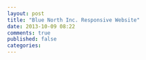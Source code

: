 ```yaml
---
layout: post
title: "Blue North Inc. Responsive Website"
date: 2013-10-09 08:22
comments: true
published: false
categories: 
---
```

